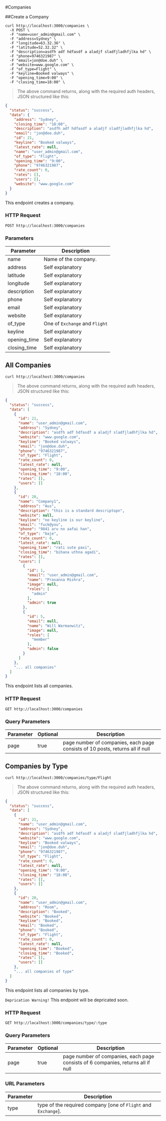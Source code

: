 #Companies

##Create a Company

```shell
curl http://localhost:3000/companies \
  -X POST \
  -F "name=user_admin@gmail.com" \
  -F "address=Sydney" \
  -F "longitude=63.32.36" \
  -F "latitude=52.32.32" \
  -F "description=asdfh adf hdfasdf a aladjf sladfjladhfjlka hd" \
  -F "phone=9746321987" \
  -F "email=jon@doe.duh" \
  -F "website=www.google.com" \
  -F "of_type=Flight" \
  -F "keyline=Booked valways" \
  -F "opening_time=9:00" \
  -F "closing_time=18:00" \
```

> The above command returns, along with the required auth headers, JSON structured like this:

```json
{
  "status": "success",
  "data": {
    "address": "Sydney",
    "closing_time": "18:00",
    "description": "asdfh adf hdfasdf a aladjf sladfjladhfjlka hd",
    "email": "jon@doe.duh",
    "id": 21,
    "keyline": "Booked valways",
    "latest_rate": null,
    "name": "user_admin@gmail.com",
    "of_type": "Flight",
    "opening_time": "9:00",
    "phone": "9746321987",
    "rate_count": 0,
    "rates": [],
    "users": [],
    "website": "www.google.com"
  }
}

```

This endpoint creates a company.

### HTTP Request

`POST http://localhost:3000/companies`

### Parameters

Parameter | Description
--------- | -----------
name | Name of the company.
address | Self explanatory
latitude | Self explanatory
longitude | Self explanatory
description | Self explanatory
phone | Self explanatory
email | Self explanatory
website | Self explanatory
of_type | One of `Exchange` and `Flight`
keyline | Self explanatory
opening_time | Self explanatory
closing_time | Self explanatory

## All Companies

```shell
curl http://localhost:3000/companies
```

> The above command returns, along with the required auth headers, JSON structured like this:

```json
{
  "status": "success",
  "data": [
    {
      "id": 21,
      "name": "user_admin@gmail.com",
      "address": "Sydney",
      "description": "asdfh adf hdfasdf a aladjf sladfjladhfjlka hd",
      "website": "www.google.com",
      "keyline": "Booked valways",
      "email": "jon@doe.duh",
      "phone": "9746321987",
      "of_type": "Flight",
      "rate_count": 0,
      "latest_rate": null,
      "opening_time": "9:00",
      "closing_time": "18:00",
      "rates": [],
      "users": []
    },
    {
      "id": 20,
      "name": "Company1",
      "address": "Aus",
      "description": "this is a standard descriptopn",
      "website": null,
      "keyline": "no keyline is our keyline",
      "email": "fuck@you",
      "phone": "9841 aru no aafai han",
      "of_type": "baje",
      "rate_count": 0,
      "latest_rate": null,
      "opening_time": "rati sute paxi",
      "closing_time": "bihana uthna agadi",
      "rates": [],
      "users": [
        {
          "id": 1,
          "email": "user_admin@gmail.com",
          "name": "Prasanna Mishra",
          "image": null,
          "roles": [
            "admin"
          ],
          "admin": true
        },
        {
          "id": 5,
          "email": null,
          "name": "Will Warmanwitz",
          "image": null,
          "roles": [
            "member"
          ],
          "admin": false
        }
      ]
    },
    "... all companies"
  ]
}
```

This endpoint lists all companies.

### HTTP Request

`GET http://localhost:3000/companies`

### Query Parameters

Parameter | Optional | Description
--------- | ---------|----------
page | true | page number of companies, each page consists of 10 posts, returns all if null

## Companies by Type

```shell
curl http://localhost:3000/companies/type/Flight
```

> The above command returns, along with the required auth headers, JSON structured like this:

```json
{
  "status": "success",
  "data": [
    {
      "id": 21,
      "name": "user_admin@gmail.com",
      "address": "Sydney",
      "description": "asdfh adf hdfasdf a aladjf sladfjladhfjlka hd",
      "website": "www.google.com",
      "keyline": "Booked valways",
      "email": "jon@doe.duh",
      "phone": "9746321987",
      "of_type": "Flight",
      "rate_count": 0,
      "latest_rate": null,
      "opening_time": "9:00",
      "closing_time": "18:00",
      "rates": [],
      "users": []
    },
    {
      "id": 20,
      "name": "user_admin@gmail.com",
      "address": "Room",
      "description": "Booked",
      "website": "Booked",
      "keyline": "Booked",
      "email": "Booked",
      "phone": "Booked",
      "of_type": "Flight",
      "rate_count": 0,
      "latest_rate": null,
      "opening_time": "Booked",
      "closing_time": "Booked",
      "rates": [],
      "users": []
    },
    "... all companies of type"
  ]
}
```

This endpoint lists all companies by type.

<aside class="warning"><code>Deprication Warning!</code> This endpoint will be depricated soon.</aside>

### HTTP Request

`GET http://localhost:3000/companies/type/:type`

### Query Parameters

Parameter | Optional | Description
--------- | ---------|----------
page | true | page number of companies, each page consists of 6 companies, returns all if null

### URL Parameters

Parameter  | Description
--------- |----------
type | type of the required company [one of `Flight` and `Exchange`].
